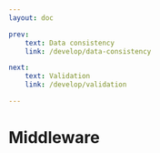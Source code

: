 ```yaml
---
layout: doc

prev:
    text: Data consistency
    link: /develop/data-consistency

next:
    text: Validation
    link: /develop/validation

---
```


# Middleware
